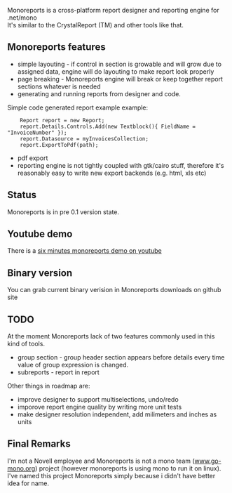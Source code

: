 Monoreports is a cross-platform  report designer and reporting engine for .net/mono  
It's similar to the CrystalReport (TM) and other tools like that.

Monoreports features
--------------------
- simple layouting - if control in section is growable and will grow due to assigned data, engine will do layouting to make report look properly
- page breaking - Monoreports engine will break or keep together report sections whatever is needed
- generating and running reports from designer and code. 

Simple code generated report example example:
		
		Report report = new Report;
		report.Details.Controls.Add(new Textblock(){ FieldName = "InvoiceNumber" });
		report.Datasource = myInvoicesCollection;
		report.ExportToPdf(path);
		
- pdf export
- reporting engine is not tightly coupled with gtk/cairo stuff, therefore it's reasonably easy to write new export backends (e.g. html, xls etc)

Status
------
Monoreports is in pre 0.1 version state. 

Youtube demo
-----------
There is a [six minutes monoreports demo on youtube](http://www.youtube.com/watch?v=P7jHXFyMstM) 

Binary version
--------------
You can grab current binary verision in Monoreports downloads on github site

TODO
----
At the moment Monoreports lack of two features commonly used in this kind of tools.

- group section - group header section appears before details every time value of group expression is changed.
- subreports - report in report
 
Other things in roadmap are:

- improve designer to support multiselections, undo/redo
- imporove report engine quality by writing more unit tests
- make designer resolution independent, add milimeters and inches as units

Final Remarks
-------------
I'm not a Novell employee and Monoreports is not a mono team (www.go-mono.org) project (however monoreports is using mono to run it on linux).
I've named this project Monoreports simply because i didn't have better idea for name.


